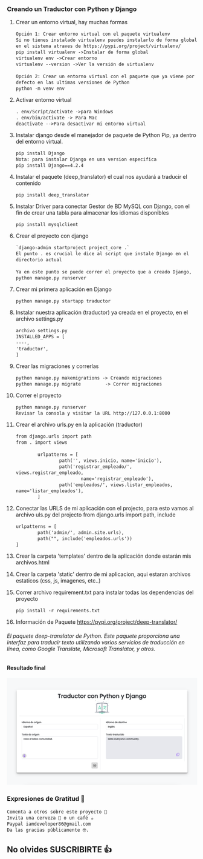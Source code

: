 ### Creando un Traductor con Python y Django

1.  Crear un entorno virtual, hay muchas formas

        Opción 1: Crear entorno virtual con el paquete virtualenv
        Si no tienes instalado virtualenv puedes instalarlo de forma global en el sistema atraves de https://pypi.org/project/virtualenv/
        pip install virtualenv ->Instalar de forma global
        virtualenv env ->Crear entorno
        virtualenv --version ->Ver la versión de virtualenv

        Opción 2: Crear un entorno virtual con el paquete que ya viene por defecto en las ultimas versiones de Python
        python -m venv env

2.  Activar entorno virtual

        . env/Script/activate ->para Windows
        . env/bin/activate -> Para Mac
        deactivate -->Para desactivar mi entorno virtual

3.  Instalar django desde el manejador de paquete de Python Pip, ya dentro del entorno virtual.

        pip install Django
        Nota: para instalar Django en una version especifica
        pip install Django==4.2.4

4.  Instalar el paquete (deep_translator) el cual nos ayudará a traducir el contenido

        pip install deep_translator

5.  Instalar Driver para conectar Gestor de BD MySQL con Django, con el fin de crear una tabla para almacenar los idiomas disponibles

        pip install mysqlclient

6.  Crear el proyecto con django

        `django-admin startproject project_core .`
        El punto . es crucial le dice al script que instale Django en el directorio actual

        Ya en este punto se puede correr el proyecto que a creado Django,
        python manage.py runserver

7.  Crear mi primera aplicación en Django

        python manage.py startapp traductor

8.  Instalar nuestra aplicación (traductor) ya creada en el proyecto, en el archivo settings.py

        archivo settings.py
        INSTALLED_APPS = [
        ----,
        'traductor',
        ]

9.  Crear las migraciones y correrlas

        python manage.py makemigrations -> Creando migraciones
        python manage.py migrate         -> Correr migraciones

10. Correr el proyecto

        python manage.py runserver
        Revisar la consola y visitar la URL http://127.0.0.1:8000

11. Crear el archivo urls.py en la aplicación (traductor)

        from django.urls import path
        from . import views

                urlpatterns = [
                        path('', views.inicio, name='inicio'),
                        path('registrar_empleado/', views.registrar_empleado,
                                name='registrar_empleado'),
                        path('empleados/', views.listar_empleados, name='listar_empleados'),
                ]

12. Conectar las URLS de mi aplicación con el projecto, para esto vamos al archivo uls.py del projecto
    from django.urls import path, include

        urlpatterns = [
                path('admin/', admin.site.urls),
                path("", include('empleados.urls'))
        ]

13. Crear la carpeta 'templates' dentro de la aplicación donde estarán mis archivos.html

14. Crear la carpeta 'static' dentro de mi aplicacion, aqui estaran archivos
    estaticos (css, js, imagenes, etc..)

15. Correr archivo requirement.txt para instalar todas las dependencias del proyecto

        pip install -r requirements.txt

16. Información de Paquete
    https://pypi.org/project/deep-translator/

###### El paquete deep-translator de Python. Este paquete proporciona una interfaz para traducir texto utilizando varios servicios de traducción en línea, como Google Translate, Microsoft Translator, y otros.

#### Resultado final

![](https://raw.githubusercontent.com/urian121/imagenes-proyectos-github/master/traductor-con-python.png)

### Expresiones de Gratitud 🎁

    Comenta a otros sobre este proyecto 📢
    Invita una cerveza 🍺 o un café ☕
    Paypal iamdeveloper86@gmail.com
    Da las gracias públicamente 🤓.

## No olvides SUSCRIBIRTE 👍
